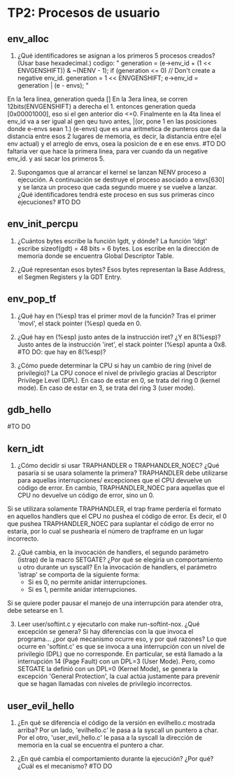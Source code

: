TP2: Procesos de usuario
========================

env_alloc
---------
1. ¿Qué identificadores se asignan a los primeros 5 procesos creados? (Usar base hexadecimal.)
codigo: 
" generation = (e->env_id + (1 << ENVGENSHIFT)) & ~(NENV - 1);
	if (generation <= 0)  // Don't create a negative env_id.
		generation = 1 << ENVGENSHIFT;
	e->env_id = generation | (e - envs); "

En la 1era linea, generation queda []
En la 3era linea, se corren 12bits(ENVGENSHIFT) a derecha el 1. 
entonces generation queda [0x00001000], eso si el gen anterior dio <=0.
Finalmente en la 4ta linea el env_id va a ser igual al gen qeu tuvo antes, |(or, pone 1 en las posiciones donde e-envs sean 1.)
(e-envs) que es una aritmetica de punteros que da la distancia entre esos 2 lugares de memoria, es decir, la distancia entre
e(el env actual) y el arreglo de envs, osea la posicion de e en ese envs.
#TO DO faltaria ver que hace la primera linea, para ver cuando da un negative env_id. y asi sacar los primeros 5.


2. Supongamos que al arrancar el kernel se lanzan NENV proceso a ejecución. A continuación se destruye
   el proceso asociado a envs[630] y se lanza un proceso que cada segundo muere y se vuelve a lanzar.
   ¿Qué identificadores tendrá este proceso en sus sus primeras cinco ejecuciones?
#TO DO


env_init_percpu
---------------
1. ¿Cuántos bytes escribe la función lgdt, y dónde?
La función 'ldgt' escribe sizeof(gdt) = 48 bits = 6 bytes.
Los escribe en la dirección de memoria donde se encuentra Global Descriptor Table.


2. ¿Qué representan esos bytes?
Esos bytes representan la Base Address, el Segmen Registers y la GDT Entry.



env_pop_tf
----------
1. ¿Qué hay en (%esp) tras el primer movl de la función?
Tras el primer 'movl', el stack pointer (%esp) queda en 0.


2. ¿Qué hay en (%esp) justo antes de la instrucción iret? ¿Y en 8(%esp)?
Justo antes de la instrucción 'iret', el stack pointer (%esp) apunta a 0x8.
#TO DO: que hay en 8(%esp)?


3. ¿Cómo puede determinar la CPU si hay un cambio de ring (nivel de privilegio)?
La CPU conoce el nivel de privilegio gracias al Descriptor Privilege Level (DPL).
En caso de estar en 0, se trata del ring 0 (kernel mode).
En caso de estar en 3, se trata del ring 3 (user mode).


gdb_hello
---------
#TO DO



kern_idt
---------
1. ¿Cómo decidir si usar TRAPHANDLER o TRAPHANDLER_NOEC? ¿Qué pasaría si se usara solamente la primera?
TRAPHANDLER debe utilizarse para aquellas interrupciones/ excepciones que el CPU devuelve un código de error.
En cambio, TRAPHANDLER_NOEC para aquellas que el CPU no devuelve un código de error, sino un 0.

Si se utilizara solamente TRAPHANDLER, el trap frame perdería el formato en aquellos handlers que el CPU
no pushea el código de error. Es decir, el 0 que pushea TRAPHANDLER_NOEC para suplantar el código de error
no estaría, por lo cual se pushearía el número de trapframe en un lugar incorrecto.


2. ¿Qué cambia, en la invocación de handlers, el segundo parámetro (istrap) de la macro SETGATE?
   ¿Por qué se elegiría un comportamiento u otro durante un syscall?
En la invocación de handlers, el parámetro 'istrap' se comporta de la siguiente forma:
	- Si es 0, no permite anidar interrupciones.
	- Si es 1, permite anidar interrupciones.
	
Si se quiere poder pausar el manejo de una interrupción para atender otra, debe setearse en 1.


3. Leer user/softint.c y ejecutarlo con make run-softint-nox. ¿Qué excepción se genera?
   Si hay diferencias con la que invoca el programa... ¿por qué mecanismo ocurre eso, y por qué razones?
Lo que ocurre en 'softint.c' es que se invoca a una interrupción con un nivel de privilegio (DPL) que no corresponde.
En particular, se está llamado a la interrupción 14 (Page Fault) con un DPL=3 (User Mode).
Pero, como SETGATE la definió con un DPL=0 (Kernel Mode), se genera la excepción 'General Protection',
la cual actúa justamente para prevenir que se hagan llamadas con niveles de privilegio incorrectos.


user_evil_hello
---------------
1. ¿En qué se diferencia el código de la versión en evilhello.c mostrada arriba?
Por un lado, 'evilhello.c' le pasa a la syscall un puntero a char.
Por el otro, 'user_evil_hello.c' le pasa a la syscall la dirección de memoria en la cual se encuentra el puntero a char.


2. ¿En qué cambia el comportamiento durante la ejecución? ¿Por qué? ¿Cuál es el mecanismo?
#TO DO
